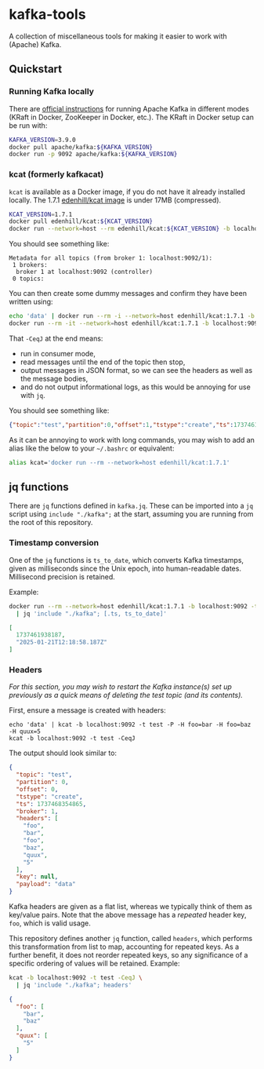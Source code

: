 # kafka-tools

A collection of miscellaneous tools for making it easier to work with (Apache) Kafka.

## Quickstart

### Running Kafka locally

There are [official instructions](https://kafka.apache.org/quickstart) for running Apache Kafka in different modes (KRaft in Docker, ZooKeeper in Docker, etc.).
The KRaft in Docker setup can be run with:
```sh
KAFKA_VERSION=3.9.0
docker pull apache/kafka:${KAFKA_VERSION}
docker run -p 9092 apache/kafka:${KAFKA_VERSION}
```

### kcat (formerly kafkacat)

`kcat` is available as a Docker image, if you do not have it already installed locally.
The 1.7.1 [edenhill/kcat image](https://hub.docker.com/r/edenhill/kcat/tags) is under 17MB (compressed).

```sh
KCAT_VERSION=1.7.1
docker pull edenhill/kcat:${KCAT_VERSION}
docker run --network=host --rm edenhill/kcat:${KCAT_VERSION} -b localhost:9092 -L
```

You should see something like:
```
Metadata for all topics (from broker 1: localhost:9092/1):
 1 brokers:
  broker 1 at localhost:9092 (controller)
 0 topics:
```

You can then create some dummy messages and confirm they have been written using:
```sh
echo 'data' | docker run --rm -i --network=host edenhill/kcat:1.7.1 -b localhost:9092 -t test -K: -P
docker run --rm -it --network=host edenhill/kcat:1.7.1 -b localhost:9092 -t test -CeJq
```

That `-CeqJ` at the end means:
* run in consumer mode,
* read messages until the end of the topic then stop,
* output messages in JSON format, so we can see the headers as well as the message bodies,
* and do not output informational logs, as this would be annoying for use with `jq`.

You should see something like:
```json
{"topic":"test","partition":0,"offset":1,"tstype":"create","ts":1737461938187,"broker":1,"key":null,"payload":"data"}
```

As it can be annoying to work with long commands, you may wish to add an alias like the below to your `~/.bashrc` or equivalent:
```bash
alias kcat='docker run --rm --network=host edenhill/kcat:1.7.1'
```

## jq functions

There are `jq` functions defined in `kafka.jq`.
These can be imported into a `jq` script using `include "./kafka";` at the start, assuming you are running from the root of this repository.

### Timestamp conversion

One of the `jq` functions is `ts_to_date`, which converts Kafka timestamps, given as milliseconds since the Unix epoch, into human-readable dates.
Millisecond precision is retained.

Example:
```bash
docker run --rm --network=host edenhill/kcat:1.7.1 -b localhost:9092 -t test -CeqJ \
  | jq 'include "./kafka"; [.ts, ts_to_date]'
```
```json
[
  1737461938187,
  "2025-01-21T12:18:58.187Z"
]
```

### Headers

_For this section, you may wish to restart the Kafka instance(s) set up previously as a quick means of deleting the test topic (and its contents)._

First, ensure a message is created with headers:
```
echo 'data' | kcat -b localhost:9092 -t test -P -H foo=bar -H foo=baz -H quux=5
kcat -b localhost:9092 -t test -CeqJ
```
The output should look similar to:
```json
{
  "topic": "test",
  "partition": 0,
  "offset": 0,
  "tstype": "create",
  "ts": 1737468354865,
  "broker": 1,
  "headers": [
    "foo",
    "bar",
    "foo",
    "baz",
    "quux",
    "5"
  ],
  "key": null,
  "payload": "data"
}
```

Kafka headers are given as a flat list, whereas we typically think of them as key/value pairs.
Note that the above message has a _repeated_ header key, `foo`, which is valid usage.

This repository defines another `jq` function, called `headers`, which performs this transformation from list to map, accounting for repeated keys.
As a further benefit, it does not reorder repeated keys, so any significance of a specific ordering of values will be retained.
Example:
```bash
kcat -b localhost:9092 -t test -CeqJ \
  | jq 'include "./kafka"; headers'
```
```json
{
  "foo": [
    "bar",
    "baz"
  ],
  "quux": [
    "5"
  ]
}
```

